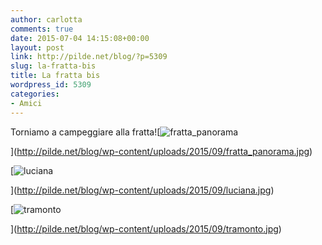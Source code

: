```yaml
---
author: carlotta
comments: true
date: 2015-07-04 14:15:08+00:00
layout: post
link: http://pilde.net/blog/?p=5309
slug: la-fratta-bis
title: La fratta bis
wordpress_id: 5309
categories:
- Amici
---
```


Torniamo a campeggiare alla fratta![![fratta_panorama](http://pilde.net/blog/wp-content/uploads/2015/09/fratta_panorama.jpg)


](http://pilde.net/blog/wp-content/uploads/2015/09/fratta_panorama.jpg)


 [![luciana](http://pilde.net/blog/wp-content/uploads/2015/09/luciana.jpg)


](http://pilde.net/blog/wp-content/uploads/2015/09/luciana.jpg)


 [![tramonto](http://pilde.net/blog/wp-content/uploads/2015/09/tramonto.jpg)


](http://pilde.net/blog/wp-content/uploads/2015/09/tramonto.jpg)



